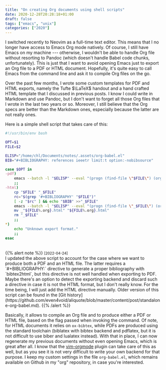 ```yaml
---
title: "On creating Org documents using shell scripts"
date: 2020-12-28T20:28:18+01:00
draft: false
tags: ["emacs", "unix"]
categories: ["2020"]
---
```


I switched recently to Neovim as a full-time text editor. This means that I no longer have access to Emacs Org mode natively. Of course, I still have Emacs on my machine --- otherwise, I wouldn't be able to handle Org file without resorting to Pandoc (which doesn't handle Babel code chunks, unfortunately). This is just that I want to avoid opening Emacs just to export an Org file to a PDF or HTML document. Hopefully, it's quite easy to call Emacs from the command line and ask it to compile Org files on the go.

Over the past few months, I wrote some custom templates for PDF and HTML exports, namely the Tufte $\LaTeX$ handout and a hand crafted HTML template that I discussed in previous posts. I know I could write in Markdown and use Pandoc, but I don't want to forget all those Org files that I wrote in the last two years or so. Moreover, I still believe that the Org specs are better than the Markdown ones, especially because the latter are not really ones.

Here is a simple shell script that takes care of this:

```bash
#!/usr/bin/env bash

OPT=$1
FILE=$2

ELISP="/home/chl/Documents/notes/.assets/org-babel.el"
BIB="#+BIBLIOGRAPHY: references ieeetr limit:t option:-nobibsource"

case $OPT in
-pdf)
	emacs --batch -l "$ELISP" --eval "(progn (find-file \"$FILE\") (org-latex-export-to-pdf))"
	;;
-html)
	cp "$FILE" "_$FILE"
	rc="$(grep '#+BIBLIOGRAPHY' "$FILE")"
	[ -z "$rc" ] && echo "$BIB" >>"_$FILE"
	emacs --batch -l "$ELISP" --eval "(progn (find-file \"_$FILE\") (org-html-export-to-html))"
	mv _"${FILE%.org}.html" "${FILE%.org}.html"
	rm "_$FILE"
	;;
*)
	echo "Unknown export format."
	;;
esac
```

<br>
{{% alert note %}}
<small>[2022-04-24]</small><br>
I updated the above script to account for the case where we want to produce both a PDF and an HTML file. The latter requires a `#+BIBLIOGRAPHY:` directive to generate a proper bibliography with `bibtex2html`, but this directive is not well handled when exporting to PDF. Maybe there's an option to detect the exporting backend and discard such a directive in case it is not the HTML format, but I don't really know. For the time being, I will just add the HTML directive manually. Older version of this script can be found in the [Git history](https://github.com/even4void/aliquote/blob/master/content/post/standalone-org-babel.md).
{{% /alert %}}

Basically, it allows to compile an Org file and to produce either a PDF or HTML file, based on the flag passed when invoking the command. Of note, for HTML documents it relies on `ox-bibtex`, while PDFs are produced using the standard toolchain (biblatex with bibtex backend and pdflatex, but it is not difficult to use biber and lualatex instead). With that in place, I can now regenerate my previous documents without even opening Emacs, which is great after all. I know that the [vim-orgmode](https://github.com/jceb/vim-orgmode) plugin can take care of this as well, but as you see it is not very difficult to write your own backend for that purpose. I keep my custom settings in the file `org-babel.el`, which remains available on Github in my "org" repository, in case you're interested.
